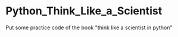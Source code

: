 # Python_Think_Like_a_Scientist
Put some practice code of the book "think like a scientist in python"
